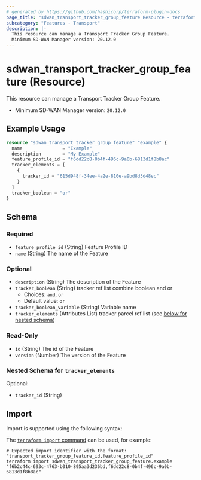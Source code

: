 ```yaml
---
# generated by https://github.com/hashicorp/terraform-plugin-docs
page_title: "sdwan_transport_tracker_group_feature Resource - terraform-provider-sdwan"
subcategory: "Features - Transport"
description: |-
  This resource can manage a Transport Tracker Group Feature.
  Minimum SD-WAN Manager version: 20.12.0
---
```


# sdwan_transport_tracker_group_feature (Resource)

This resource can manage a Transport Tracker Group Feature.
  - Minimum SD-WAN Manager version: `20.12.0`

## Example Usage

```terraform
resource "sdwan_transport_tracker_group_feature" "example" {
  name               = "Example"
  description        = "My Example"
  feature_profile_id = "f6dd22c8-0b4f-496c-9a0b-6813d1f8b8ac"
  tracker_elements = [
    {
      tracker_id = "615d948f-34ee-4a2e-810e-a9bd8d3d48ec"
    }
  ]
  tracker_boolean = "or"
}
```

<!-- schema generated by tfplugindocs -->
## Schema

### Required

- `feature_profile_id` (String) Feature Profile ID
- `name` (String) The name of the Feature

### Optional

- `description` (String) The description of the Feature
- `tracker_boolean` (String) tracker ref list combine boolean and or
  - Choices: `and`, `or`
  - Default value: `or`
- `tracker_boolean_variable` (String) Variable name
- `tracker_elements` (Attributes List) tracker parcel ref list (see [below for nested schema](#nestedatt--tracker_elements))

### Read-Only

- `id` (String) The id of the Feature
- `version` (Number) The version of the Feature

<a id="nestedatt--tracker_elements"></a>
### Nested Schema for `tracker_elements`

Optional:

- `tracker_id` (String)

## Import

Import is supported using the following syntax:

The [`terraform import` command](https://developer.hashicorp.com/terraform/cli/commands/import) can be used, for example:

```shell
# Expected import identifier with the format: "transport_tracker_group_feature_id,feature_profile_id"
terraform import sdwan_transport_tracker_group_feature.example "f6b2c44c-693c-4763-b010-895aa3d236bd,f6dd22c8-0b4f-496c-9a0b-6813d1f8b8ac"
```
